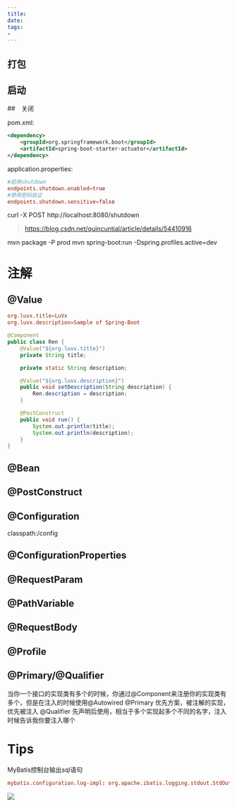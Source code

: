 ```yaml
---
title:
date:
tags:
-
---
```



## 打包

## 启动

##　关闭

pom.xml:
```xml
<dependency>
    <groupId>org.springframework.boot</groupId>
    <artifactId>spring-boot-starter-actuator</artifactId>
</dependency>
```

application.properties:
```conf
#启用shutdown
endpoints.shutdown.enabled=true
#禁用密码验证
endpoints.shutdown.sensitive=false
```

curl -X POST http://localhost:8080/shutdown

> https://blog.csdn.net/quincuntial/article/details/54410916

mvn package -P prod
mvn spring-boot:run -Dspring.profiles.active=dev

# 注解

## @Value

```conf
org.luvx.title=LuVx
org.luvx.description=Sample of Spring-Boot
```
```Java
@Component
public class Ren {
    @Value("${org.luvx.title}")
    private String title;

    private static String description;

    @Value("${org.luvx.description}")
    public void setDescription(String description) {
        Ren.description = description;
    }

    @PostConstruct
    public void run() {
        System.out.println(title);
        System.out.println(description);
    }
}
```

## @Bean

## @PostConstruct


## @Configuration

classpath:/config


## @ConfigurationProperties

## @RequestParam

## @PathVariable

## @RequestBody

## @Profile


## @Primary/@Qualifier
当你一个接口的实现类有多个的时候，你通过@Component来注册你的实现类有多个，但是在注入的时候使用@Autowired
@Primary	优先方案，被注解的实现，优先被注入
@Qualifier	先声明后使用，相当于多个实现起多个不同的名字，注入时候告诉我你要注入哪个


# Tips

MyBatis控制台输出sql语句

```conf
mybatis.configuration.log-impl: org.apache.ibatis.logging.stdout.StdOutImpl
```





[![](https://static.segmentfault.com/v-5b1df2a7/global/img/creativecommons-cc.svg)](https://creativecommons.org/licenses/by-nc-nd/4.0/)
